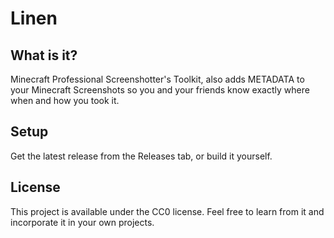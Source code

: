 # Linen

## What is it?

Minecraft Professional Screenshotter's Toolkit, also adds METADATA to your Minecraft Screenshots so you and your friends know exactly where when and how you took it.

## Setup

Get the latest release from the Releases tab, or build it yourself.

## License

This project is available under the CC0 license. Feel free to learn from it and incorporate it in your own projects.
